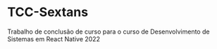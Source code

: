 # TCC-Sextans
Trabalho de conclusão de curso para o curso de Desenvolvimento de Sistemas em React Native 2022

